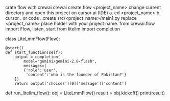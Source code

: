 crate flow with crewai crewai create flow <project_name>
change current directory and open this project on cursor ai (IDE) a. cd <project_name> b. cursor . or code .
create src/<project_name>/main1.py
replace <project_name> place holder with your project name.
from crewai.flow import Flow, listen, start
from litellm import completion

class LiteLmmFlow(Flow):

    @start()
    def start_function(self):
        output = completion(
            model="gemini/gemini-2.0-flash",
            messages=[
            {'role':'user',
             'content':'who is the founder of Pakistan?'}
        ])
        return output['choices'][0]['message']['content']

def run_litellm_flow():
    obj = LiteLmmFlow()
    result = obj.kickoff()
    print(result)